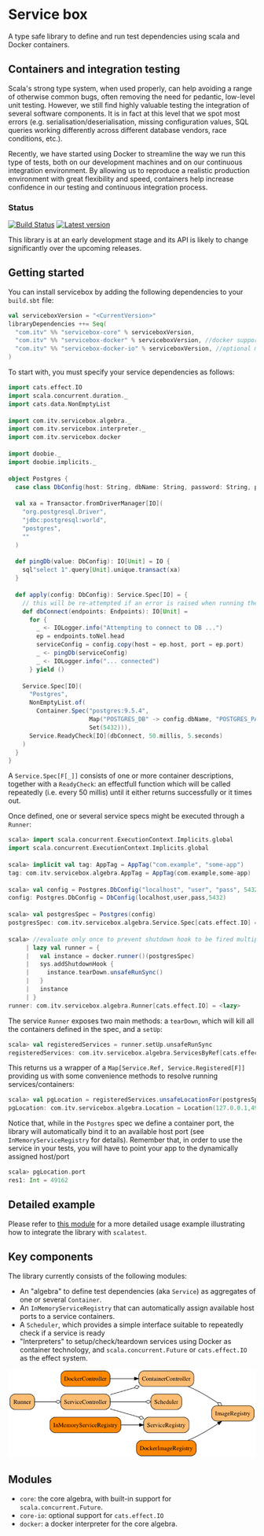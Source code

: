 # Service box

A type safe library to define and run test dependencies using scala and Docker containers.

## Containers and integration testing

Scala's strong type system, when used properly, can help avoiding a range of otherwise common bugs, 
often removing the need for pedantic, low-level unit testing. However, we still find highly valuable testing the integration of several software 
components. It is in fact at this level that we spot most errors (e.g. serialisation/deserialisation, 
missing configuration values, SQL queries working differently across different database vendors, race conditions, etc.).

Recently, we have started using Docker to streamline the way we run this type of tests, both on
our development machines and on our continuous integration environment. 
By allowing us to reproduce a realistic production environment with great flexibility and speed, containers
help increase confidence in our testing and continuous integration process.

### Status

[![Build Status](https://travis-ci.org/ITV/servicebox.svg?branch=master)](https://travis-ci.org/ITV/servicebox)
[![Latest version](https://index.scala-lang.org/itv/servicebox/servicebox-core/latest.svg?color=orange&v=1)](https://index.scala-lang.org/itv/servicebox/servicebox-core)

This library is at an early development stage and its API is likely to change significantly over the upcoming releases.

## Getting started

You can install servicebox by adding the following dependencies to your `build.sbt` file:

```scala
val serviceboxVersion = "<CurrentVersion>"
libraryDependencies ++= Seq(
  "com.itv" %% "servicebox-core" % serviceboxVersion,
  "com.itv" %% "servicebox-docker" % serviceboxVersion, //docker support
  "com.itv" %% "servicebox-docker-io" % serviceboxVersion, //optional module to use `cats.effect.IO` instead of `scala.concurrent.Future`
)
```

To start with, you must specify your service dependencies as follows:

```scala
import cats.effect.IO
import scala.concurrent.duration._
import cats.data.NonEmptyList

import com.itv.servicebox.algebra._
import com.itv.servicebox.interpreter._
import com.itv.servicebox.docker

import doobie._
import doobie.implicits._

object Postgres {
  case class DbConfig(host: String, dbName: String, password: String, port: Int)
  
  val xa = Transactor.fromDriverManager[IO](
    "org.postgresql.Driver", 
    "jdbc:postgresql:world",
    "postgres",
    "" 
  )
  
  def pingDb(value: DbConfig): IO[Unit] = IO {
    sql"select 1".query[Unit].unique.transact(xa)
  } 

  def apply(config: DbConfig): Service.Spec[IO] = {
    // this will be re-attempted if an error is raised when running the query
    def dbConnect(endpoints: Endpoints): IO[Unit] =
      for {
        _ <- IOLogger.info("Attempting to connect to DB ...")
        ep = endpoints.toNel.head
        serviceConfig = config.copy(host = ep.host, port = ep.port)
        _ <- pingDb(serviceConfig)
        _ <- IOLogger.info("... connected")
      } yield ()

    Service.Spec[IO](
      "Postgres",
      NonEmptyList.of(
        Container.Spec("postgres:9.5.4",
                       Map("POSTGRES_DB" -> config.dbName, "POSTGRES_PASSWORD" -> config.password),
                       Set(5432))),
      Service.ReadyCheck[IO](dbConnect, 50.millis, 5.seconds)
    )
  }
}
```

A `Service.Spec[F[_]]` consists of one or more container descriptions, together with a `ReadyCheck`: an effectfull function
which will be called repeatedly (i.e. every 50 millis) until it either returns successfully or it times out.

Once defined, one or several service specs might be executed through a `Runner`:

```scala
scala> import scala.concurrent.ExecutionContext.Implicits.global
import scala.concurrent.ExecutionContext.Implicits.global

scala> implicit val tag: AppTag = AppTag("com.example", "some-app")
tag: com.itv.servicebox.algebra.AppTag = AppTag(com.example,some-app)

scala> val config = Postgres.DbConfig("localhost", "user", "pass", 5432)
config: Postgres.DbConfig = DbConfig(localhost,user,pass,5432)

scala> val postgresSpec = Postgres(config)
postgresSpec: com.itv.servicebox.algebra.Service.Spec[cats.effect.IO] = Spec(Postgres,NonEmptyList(Spec(postgres:9.5.4,Map(POSTGRES_DB -> user, POSTGRES_PASSWORD -> pass),Set(5432))),ReadyCheck(Postgres$$$Lambda$6067/213047182@4faa823d,50 milliseconds,5 seconds,None))

scala> //evaluate only once to prevent shutdown hook to be fired multiple times
     | lazy val runner = {
     |   val instance = docker.runner()(postgresSpec)
     |   sys.addShutdownHook {
     |     instance.tearDown.unsafeRunSync()
     |   }
     |   instance
     | }
runner: com.itv.servicebox.algebra.Runner[cats.effect.IO] = <lazy>
```

The service `Runner` exposes two main methods: a `tearDown`, which will kill all the containers
defined in the spec, and a `setUp`:

```scala
scala> val registeredServices = runner.setUp.unsafeRunSync
registeredServices: com.itv.servicebox.algebra.ServicesByRef[cats.effect.IO] = ServicesByRef(Map(Ref(com.example/some-app/Postgres) -> Registered(Postgres,NonEmptyList(Registered(Ref(com.example/some-app/Postgres/postgres:9.5.4),postgres:9.5.4,Map(POSTGRES_DB -> user, POSTGRES_PASSWORD -> pass),Set((49162,5432)))),Endpoints(NonEmptyList(Location(127.0.0.1,49162,5432))),ReadyCheck(Postgres$$$Lambda$6067/213047182@4faa823d,50 milliseconds,5 seconds,None))))
```

This returns us a wrapper of a `Map[Service.Ref, Service.Registered[F]]`
providing us with some convenience methods to resolve running services/containers:

```scala
scala> val pgLocation = registeredServices.unsafeLocationFor(postgresSpec.ref, 5432)
pgLocation: com.itv.servicebox.algebra.Location = Location(127.0.0.1,49162,5432)
```

Notice that, while in the `Postgres` spec we define a container port, the library will automatically bind it to
an available host port (see `InMemoryServiceRegistry` for details). Remember that, in order to use the service
in your tests, you will have to point your app to the dynamically assigned host/port

```scala
scala> pgLocation.port
res1: Int = 49162
```

## Detailed example

Please refer to [this module](example) for a more detailed usage example illustrating how to integrate the library
with `scalatest`.

## Key components

The library currently consists of the following modules:

- An "algebra" to define test dependencies (aka `Service`) as aggregates of one or several `Container`.
- An `InMemoryServiceRegistry` that can automatically assign available host ports to a service containers.
- A `Scheduler`, which provides a simple interface suitable to repeatedly check if a service is ready
- "Interpreters" to setup/check/teardown services using Docker as container technology, and `scala.concurrent.Future` or `cats.effect.IO`
as the effect system.

![Component diagram](docs/modules.png)

## Modules

- `core`: the core algebra, with built-in support for `scala.concurrent.Future`.
- `core-io`: optional support for `cats.effect.IO`
- `docker`: a docker interpreter for the core algebra.
